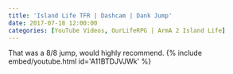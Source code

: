 ```yaml
---
title: 'Island Life TFR | Dashcam | Dank Jump'
date: 2017-07-18 12:00:00
categories: [YouTube Videos, OurLifeRPG | ArmA 2 Island Life]
---
```

That was a 8/8 jump, would highly recommend.
{% include embed/youtube.html id='A11BTDJVJWk' %}